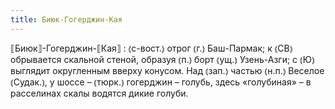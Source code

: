 ```yaml
---
title: Биюк-Гогерджин-Кая
---
```


⟦Биюк⟧-Гогерджин-⟦Кая⟧
: ⦅с-вост.⦆ отрог ⦅г.⦆ Баш-Пармак; к ⦅СВ⦆ обрывается скальной стеной, образуя ⦅п.⦆ борт ⦅ущ.⦆ Узень-Азги; с ⦅Ю⦆ выглядит округленным вверху конусом. Над ⦅зап.⦆ частью ⦅н.п.⦆ Веселое ⦅Судак.⦆, у шоссе – ⦅тюрк.⦆ гогерджин – голубь, здесь «голубиная» – в расселинах скалы водятся дикие голуби.
